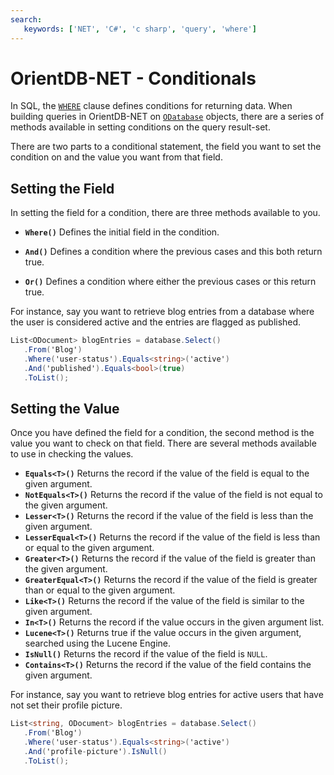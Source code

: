 ```yaml
---
search:
   keywords: ['NET', 'C#', 'c sharp', 'query', 'where']
---
```


# OrientDB-NET - Conditionals

In SQL, the [`WHERE`](../sql/SQL-Where.md) clause defines conditions for returning data.  When building queries in OrientDB-NET on [`ODatabase`](NET-Database.md) objects, there are a series of methods available in setting conditions on the query result-set.

There are two parts to a conditional statement, the field you want to set the condition on and the value you want from that field.

## Setting the Field

In setting the field for a condition, there are three methods available to you.

- **`Where()`** Defines the initial field in the condition.

- **`And()`** Defines a condition where the previous cases and this both return true.

- **`Or()`** Defines a condition where either the previous cases or this return true.

For instance, say you want to retrieve blog entries from a database where the user is considered active and the entries are flagged as published.

```csharp
List<ODocument> blogEntries = database.Select()
   .From('Blog')
   .Where('user-status').Equals<string>('active')
   .And('published').Equals<bool>(true)
   .ToList();
```

## Setting the Value

Once you have defined the field for a condition, the second method is the value you want to check on that field.  There are several methods available to use in checking the values.

- **`Equals<T>()`** Returns the record if the value of the field is equal to the given argument.
- **`NotEquals<T>()`** Returns the record if the value of the field is not equal to the given argument.
- **`Lesser<T>()`** Returns the record if the value of the field is less than the given argument.
- **`LesserEqual<T>()`** Returns the record if the value of the field is less than or equal to the given argument.
- **`Greater<T>()`** Returns the record if the value of the field is greater than the given argument.
- **`GreaterEqual<T>()`** Returns the record if the value of the field is greater than or equal to the given argument.
- **`Like<T>()`** Returns the record if the value of the field is similar to the given argument.
- **`In<T>()`** Returns the record if the value occurs in the given argument list.
- **`Lucene<T>()`** Returns true if the value occurs in the given argument, searched using the Lucene Engine.
- **`IsNull()`** Returns the record if the value of the field is `NULL`.
- **`Contains<T>()`** Returns the record if the value of the field contains the given argument.

For instance, say you want to retrieve blog entries for active users that have not set their profile picture.

```csharp
List<string, ODocument> blogEntries = database.Select()
   .From('Blog')
   .Where('user-status').Equals<string>('active')
   .And('profile-picture').IsNull()
   .ToList();
```
